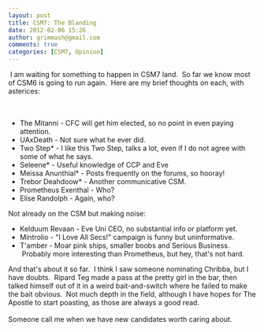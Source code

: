 ```yaml
---
layout: post
title: CSM7: The Blanding
date: 2012-02-06 15:26
author: grimmash@gmail.com
comments: true
categories: [CSM7, Opinion]
---
```

&nbsp;I am waiting for something to happen in CSM7 land. &nbsp;So far we know most of CSM6 is going to run again. &nbsp;Here are my brief thoughts on each, with asterices:<br /><br /><br /><ul><li>The Mitanni - CFC will get him elected, so no point in even paying attention.</li><li>UAxDeath - Not sure what he ever did.</li><li>Two Step* - I like this Two Step, talks a lot, even if I do not agree with some of what he says.</li><li>Seleene* - Useful knowledge of CCP and Eve</li><li>Meissa Anunthial* - Posts frequently on the forums, so hooray!</li><li>Trebor Deahdoow* - Another communicative CSM.</li><li>Prometheus Exenthal - Who?</li><li>Elise Randolph - Again, who?</li></ul><div>Not already on the CSM but making noise:</div><div><ul><li>Kelduum Revaan - Eve Uni CEO, no substantial info or platform yet.</li><li>Mintrolio - "I Love All Secs!" campaign is funny but uninformative.</li><li>T'amber - Moar pink ships, smaller boobs and Serious Business. &nbsp;Probably more interesting than Prometheus, but hey, that's not hard.</li></ul><div>And that's about it so far. &nbsp;I think I saw someone nominating Chribba, but I have doubts. &nbsp;Ripard Teg made a pass at the pretty girl in the bar, then talked himself out of it in a weird bait-and-switch where he failed to make the bait obvious. &nbsp;Not much depth in the field, although I have hopes for The Apostle to start poasting, as those are always a good read.</div><div><br /></div><div>Someone call me when we have new candidates worth caring about.&nbsp;</div></div>
